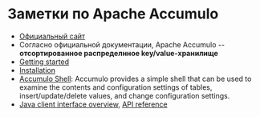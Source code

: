 # Заметки по Apache Accumulo
* [Официальный сайт](https://accumulo.apache.org)
* Согласно официальной документации, Apache Accumulo -- **отсортированное
распределнное key/value-хранилище**
* [Getting started](https://accumulo.apache.org/docs/2.x/getting-started/quickstart)
* [Installation](https://accumulo.apache.org/docs/2.x/getting-started/quickstart#install-accumulo)
* [Accumulo Shell](https://accumulo.apache.org/docs/2.x/getting-started/shell): Accumulo provides a simple shell that can be used to examine the contents and configuration settings of tables, insert/update/delete values, and change configuration settings.
* [Java client interface overview](https://accumulo.apache.org/docs/2.x/getting-started/clients), [API reference](https://accumulo.apache.org/docs/2.x/apidocs/)